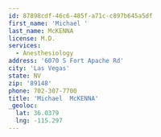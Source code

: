 ```yaml
---
id: 87898cdf-46c6-485f-a71c-c897b645a5df
first_name: 'Michael '
last_name: McKENNA
license: M.D.
services:
  - Anesthesiology
address: '6070 S Fort Apache Rd'
city: 'Las Vegas'
state: NV
zip: '89148'
phone: 702-307-7700
title: 'Michael  McKENNA'
_geoloc:
  lat: 36.0379
  lng: -115.297
---
```


